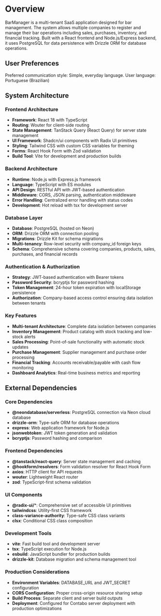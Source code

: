 # Overview

BarManager is a multi-tenant SaaS application designed for bar management. The system allows multiple companies to register and manage their bar operations including sales, purchases, inventory, and financial tracking. Built with a React frontend and Node.js/Express backend, it uses PostgreSQL for data persistence with Drizzle ORM for database operations.

## User Preferences

Preferred communication style: Simple, everyday language.
User language: Portuguese (Brazilian)

## System Architecture

### Frontend Architecture
- **Framework**: React 18 with TypeScript
- **Routing**: Wouter for client-side routing
- **State Management**: TanStack Query (React Query) for server state management
- **UI Framework**: Shadcn/ui components with Radix UI primitives
- **Styling**: Tailwind CSS with custom CSS variables for theming
- **Forms**: React Hook Form with Zod validation
- **Build Tool**: Vite for development and production builds

### Backend Architecture
- **Runtime**: Node.js with Express.js framework
- **Language**: TypeScript with ES modules
- **API Design**: RESTful API with JWT-based authentication
- **Middleware**: CORS, JSON parsing, authentication middleware
- **Error Handling**: Centralized error handling with status codes
- **Development**: Hot reload with tsx for development server

### Database Layer
- **Database**: PostgreSQL (hosted on Neon)
- **ORM**: Drizzle ORM with connection pooling
- **Migrations**: Drizzle Kit for schema migrations
- **Multi-tenancy**: Row-level security with company_id foreign keys
- **Schema**: Comprehensive schema covering companies, products, sales, purchases, and financial records

### Authentication & Authorization
- **Strategy**: JWT-based authentication with Bearer tokens
- **Password Security**: bcryptjs for password hashing
- **Token Management**: 24-hour token expiration with localStorage persistence
- **Authorization**: Company-based access control ensuring data isolation between tenants

### Key Features
- **Multi-tenant Architecture**: Complete data isolation between companies
- **Inventory Management**: Product catalog with stock tracking and low-stock alerts
- **Sales Processing**: Point-of-sale functionality with automatic stock updates
- **Purchase Management**: Supplier management and purchase order processing
- **Financial Tracking**: Accounts receivable/payable with cash flow monitoring
- **Dashboard Analytics**: Real-time business metrics and reporting

## External Dependencies

### Core Dependencies
- **@neondatabase/serverless**: PostgreSQL connection via Neon cloud database
- **drizzle-orm**: Type-safe ORM for database operations
- **express**: Web application framework for Node.js
- **jsonwebtoken**: JWT token generation and validation
- **bcryptjs**: Password hashing and comparison

### Frontend Dependencies
- **@tanstack/react-query**: Server state management and caching
- **@hookform/resolvers**: Form validation resolver for React Hook Form
- **axios**: HTTP client for API requests
- **wouter**: Lightweight React router
- **zod**: TypeScript-first schema validation

### UI Components
- **@radix-ui/***: Comprehensive set of accessible UI primitives
- **tailwindcss**: Utility-first CSS framework
- **class-variance-authority**: Type-safe CSS class variants
- **clsx**: Conditional CSS class composition

### Development Tools
- **vite**: Fast build tool and development server
- **tsx**: TypeScript execution for Node.js
- **esbuild**: JavaScript bundler for production builds
- **drizzle-kit**: Database migration and schema management tool

### Production Considerations
- **Environment Variables**: DATABASE_URL and JWT_SECRET configuration
- **CORS Configuration**: Proper cross-origin resource sharing setup
- **Build Process**: Separate client and server build outputs
- **Deployment**: Configured for Contabo server deployment with production optimizations
